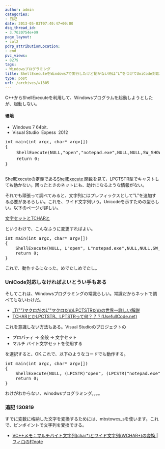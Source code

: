 ```yaml
---
author: admin
categories:
- 日記
date: 2013-05-03T07:40:47+00:00
dsq_thread_id:
- 3.7020754e+09
page_layout:
- col2
pdrp_attributionLocation:
- end
pvc_views:
- 8279
tags:
- Windowsプログラミング
title: ShellExecuteをWindows7で実行したけど動かない時は”L”をつけてUniCode対応する
type: post
url: /archives/=1305
---
```


C++からShellExecuteを利用して、Windowsプログラムを起動しようとしたが、起動しない。

#### 環境

  * Windows 7 64bit.
  * Visual Studio&#160; Expess&#160; 2012

<div style="padding-bottom: 0px; margin: 0px; padding-left: 0px; padding-right: 0px; display: inline; float: none; padding-top: 0px" id="scid:812469c5-0cb0-4c63-8c15-c81123a09de7:019e196f-a7d0-48e1-a0d0-c491e7a2cd68" class="wlWriterEditableSmartContent">
  <pre name="code" class="c">int main(int argc, char* argv[])
{
　　 ShellExecute(NULL,"open","notepad.exe",NULL,NULL,SW_SHOWNORMAL);
 　　return 0;
}

</pre>
</div>

ShellExecuteの定義である[ShellExecute 関数][1]を見て，LPCTSTR型でキャストしても動かない。困ったときのネットにも、助けになるような情報がない。

それでも頑張って調べてみると、文字列にはプレフィックスとして"L"を追加する必要があるらしい。これを、ワイド文字列いう。Unicodeを示すための型らしい。以下のページが詳しい。

[文字セットとTCHARと][2]

というわけで、こんなふうに変更すればよい。

<div style="padding-bottom: 0px; margin: 0px; padding-left: 0px; padding-right: 0px; display: inline; float: none; padding-top: 0px" id="scid:812469c5-0cb0-4c63-8c15-c81123a09de7:38cffc8f-8189-4a61-bfc3-b0a81f57df1b" class="wlWriterEditableSmartContent">
  <pre name="code" class="c">int main(int argc, char* argv[])
{
	ShellExecute(NULL, L"open", L"notepad.exe",NULL,NULL,SW_SHOWNORMAL);
	return 0;
}</pre>
</div>

これで、動作するになった。めでたしめでたし。

### UniCode対応しなければよいとうい手もある

そしてこれは、Windowsプログラミングの常識らしい。常識だからネットで調べてもないわけだ。

  * [_T("")マクロだのL""マクロだのLPCTSTRだのの世界一詳しい解説][3]
  * [TCHARとかLPCTSTR、LPTSTRって何？？？(UsefullCode.net)][4]

これを意識しない方法もある。Visual Studioのプロジェクトの

  * プロパティ -> 全般 -> 文字セット
  * マルチ バイト文字セットを使用する

を選択すると、OK.これで、以下のようなコードでも動作する。

<div style="padding-bottom: 0px; margin: 0px; padding-left: 0px; padding-right: 0px; display: inline; float: none; padding-top: 0px" id="scid:812469c5-0cb0-4c63-8c15-c81123a09de7:ab1871fa-664b-4857-b20c-52899386c90d" class="wlWriterEditableSmartContent">
  <pre name="code" class="c">int main(int argc, char* argv[])
{
	ShellExecute(NULL, (LPCSTR)"open", (LPCSTR)"notepad.exe",NULL,NULL,SW_SHOWNORMAL);
	return 0;
}</pre>
</div>

わけがわからない、winodwsプログラミング。。。。

### 追記 130819

すでに変数に格納した文字を変換するためには、mbstowcs_sを使います。これで、ピンポイントで文字列を変換できる。

  * <a href="https://note.phyllo.net/?eid=1106043" target="_blank">VC++メモ：マルチバイト文字列(char*)とワイド文字列(WCHAR*)の変換 | フィロの村note</a>

 [1]: https://msdn.microsoft.com/ja-jp/library/cc422072.aspx
 [2]: https://zahyou.6.ql.bz/cgame/tchar.htm
 [3]: https://victreal.com/Junk/_T/
 [4]: https://www.usefullcode.net/2006/11/tcharlpctstrlptstr.html